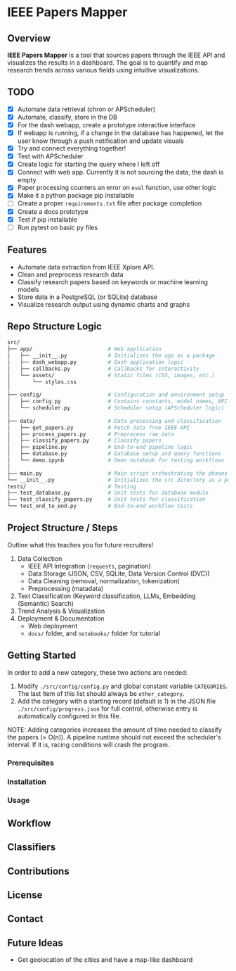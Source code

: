 # IEEE Papers Mapper

## Overview

**IEEE Papers Mapper** is a tool that sources papers through the IEEE API and visualizes the results in a dashboard. The goal is to quantify and map research trends across various fields using intuitive visualizations.

## TODO

- [X] Automate data retrieval (chron or APScheduler)
- [X] Automate, classify, store in the DB
- [X] For the dash webapp, create a prototype interactive interface
- [X] If webapp is running, if a change in the database has happened, let the user know through a push notification and update visuals
- [X] Try and connect everything together!
- [X] Test with APScheduler
- [X] Create logic for starting the query where I left off
- [X] Connect with web app. Currently it is not sourcing the data, the dash is empty
- [X] Paper processing counters an error on `eval` function, use other logic
- [X] Make it a python package pip installable
- [ ] Create a proper `requirements.txt` file after package completion
- [X] Create a docs prototype
- [X] Test if pip installable
- [ ] Run pytest on basic py files

## Features

- Automate data extraction from IEEE Xplore API.
- Clean and preprocess research data
- Classify research papers based on keywords or machine learning models
- Store data in a PostgreSQL (or SQLite) database
- Visualize research output using dynamic charts and graphs

## Repo Structure Logic

```bash
src/
├── app/                        # Web application
│   ├── __init__.py             # Initializes the app as a package
│   ├── dash_webapp.py          # Dash application logic
│   ├── callbacks.py            # Callbacks for interactivity
│   └── assets/                 # Static files (CSS, images, etc.)
│       └── styles.css
│
├── config/                     # Configuration and environment setup
│   ├── config.py               # Contains constants, model names, API keys
│   └── scheduler.py            # Scheduler setup (APScheduler logic)
│
├── data/                       # Data processing and classification
│   ├── get_papers.py           # Fetch data from IEEE API
│   ├── process_papers.py       # Preprocess raw data
│   ├── classify_papers.py      # Classify papers
│   ├── pipeline.py             # End-to-end pipeline logic
│   ├── database.py             # Database setup and query functions
│   └── demo.ipynb              # Demo notebook for testing workflows
│
├── main.py                     # Main script orchestrating the phases
└── __init__.py                 # Initializes the src directory as a package
tests/                          # Testing
├── test_database.py            # Unit tests for database module
├── test_classify_papers.py     # Unit tests for classification
└── test_end_to_end.py          # End-to-end workflow tests
```

## Project Structure / Steps

Outline what this teaches you for future recruiters!

1. Data Collection
    - IEEE API Integration (`requests`, pagination)
    - Data Storage (JSON, CSV, SQLite, Data Version Control (DVC))
    - Data Cleaning (removal, normalization, tokenization)
    - Preprocessing (matadata)
2. Text Classification (Keyword classification, LLMs, Embedding (Semantic) Search)
3. Trend Analysis & Visualization
4. Deployment & Documentation
    - Web deployment
    - `docs/` folder, and `notebooks/` folder for tutorial

## Getting Started

In order to add a new category, these two actions are needed:

1. Modify `./src/config/config.py` and global constant variable `CATEGORIES`. The last item of this list should always be `other_category`.
2. Add the category with a starting record (default is 1) in the JSON file `./src/config/progress.json` for full control, otherwise entry is automatically configured in this file.

NOTE: Adding categories increases the amount of time needed to classify the papers (> O(n)). A pipeline runtime should not exceed the scheduler's interval. If it is, racing conditions will crash the program.

### Prerequisites

### Installation

### Usage

## Workflow

## Classifiers

## Contributions

## License

## Contact

## Future Ideas

- Get geolocation of the cities and have a map-like dashboard

